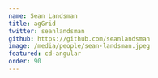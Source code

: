 ```yaml
---
name: Sean Landsman
title: agGrid
twitter: seanlandsman
github: https://github.com/seanlandsman
image: /media/people/sean-landsman.jpeg
featured: cd-angular
order: 90
---
```

